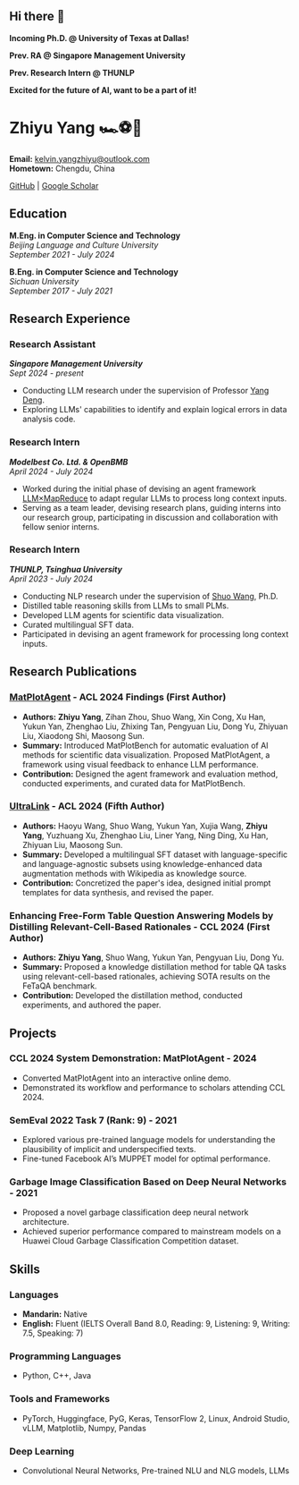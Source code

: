 ## Hi there 👋
**Incoming Ph.D. @ University of Texas at Dallas!** 

**Prev. RA @ Singapore Management University**

**Prev. Research Intern @ THUNLP**

**Excited for the future of AI, want to be a part of it!**

# Zhiyu Yang 🏎️⚽🤖

**Email:** kelvin.yangzhiyu@outlook.com  
**Hometown:** Chengdu, China

[GitHub](https://github.com/KevinCL16) | [Google Scholar](https://scholar.google.com/citations?user=KLbbYf0AAAAJ&hl=en)

## Education

**M.Eng. in Computer Science and Technology**  
*Beijing Language and Culture University*  
*September 2021 - July 2024*  

**B.Eng. in Computer Science and Technology**  
*Sichuan University*  
*September 2017 - July 2021*  

## Research Experience

### Research Assistant
***Singapore Management University***  
*Sept 2024 - present*  
- Conducting LLM research under the supervision of Professor [Yang Deng](https://dengyang17.github.io/).
- Exploring LLMs' capabilities to identify and explain logical errors in data analysis code.

### Research Intern
***Modelbest Co. Ltd. & OpenBMB***  
*April 2024 - July 2024*
- Worked during the initial phase of devising an agent framework [LLM×MapReduce](https://github.com/thunlp/LLMxMapReduce) to adapt regular LLMs to process long
context inputs.
- Serving as a team leader, devising research plans, guiding interns into our research group, participating in discussion and
collaboration with fellow senior interns.

### Research Intern  
***THUNLP, Tsinghua University***  
*April 2023 - July 2024*  
- Conducting NLP research under the supervision of [Shuo Wang](https://scholar.google.com/citations?user=5vm5yAMAAAAJ&hl=en), Ph.D.
- Distilled table reasoning skills from LLMs to small PLMs.
- Developed LLM agents for scientific data visualization.
- Curated multilingual SFT data.
- Participated in devising an agent framework for processing long context inputs.

## Research Publications

### [MatPlotAgent](https://arxiv.org/abs/2402.11453) - ACL 2024 Findings (First Author)
- **Authors:** **Zhiyu Yang**, Zihan Zhou, Shuo Wang, Xin Cong, Xu Han, Yukun Yan, Zhenghao Liu, Zhixing Tan, Pengyuan Liu, Dong Yu, Zhiyuan Liu, Xiaodong Shi, Maosong Sun.
- **Summary:** Introduced MatPlotBench for automatic evaluation of AI methods for scientific data visualization. Proposed MatPlotAgent, a framework using visual feedback to enhance LLM performance.
- **Contribution:** Designed the agent framework and evaluation method, conducted experiments, and curated data for MatPlotBench.

### [UltraLink](https://arxiv.org/abs/2402.04588) - ACL 2024 (Fifth Author)
- **Authors:** Haoyu Wang, Shuo Wang, Yukun Yan, Xujia Wang, **Zhiyu Yang**, Yuzhuang Xu, Zhenghao Liu, Liner Yang, Ning Ding, Xu Han, Zhiyuan Liu, Maosong Sun.
- **Summary:** Developed a multilingual SFT dataset with language-specific and language-agnostic subsets using knowledge-enhanced data augmentation methods with Wikipedia as knowledge source.
- **Contribution:** Concretized the paper's idea, designed initial prompt templates for data synthesis, and revised the paper.

### Enhancing Free-Form Table Question Answering Models by Distilling Relevant-Cell-Based Rationales - CCL 2024 (First Author)
- **Authors:** **Zhiyu Yang**, Shuo Wang, Yukun Yan, Pengyuan Liu, Dong Yu.
- **Summary:** Proposed a knowledge distillation method for table QA tasks using relevant-cell-based rationales, achieving SOTA results on the FeTaQA benchmark.
- **Contribution:** Developed the distillation method, conducted experiments, and authored the paper.

## Projects

### CCL 2024 System Demonstration: MatPlotAgent - 2024
- Converted MatPlotAgent into an interactive online demo.
- Demonstrated its workflow and performance to scholars attending CCL 2024.

### SemEval 2022 Task 7 (Rank: 9) - 2021
- Explored various pre-trained language models for understanding the plausibility of implicit and underspecified texts.
- Fine-tuned Facebook AI’s MUPPET model for optimal performance.

### Garbage Image Classification Based on Deep Neural Networks - 2021
- Proposed a novel garbage classification deep neural network architecture.
- Achieved superior performance compared to mainstream models on a Huawei Cloud Garbage Classification Competition dataset.

## Skills

### Languages
- **Mandarin:** Native
- **English:** Fluent (IELTS Overall Band 8.0, Reading: 9, Listening: 9, Writing: 7.5, Speaking: 7)

### Programming Languages
- Python, C++, Java

### Tools and Frameworks
- PyTorch, Huggingface, PyG, Keras, TensorFlow 2, Linux, Android Studio, vLLM, Matplotlib, Numpy, Pandas

### Deep Learning
- Convolutional Neural Networks, Pre-trained NLU and NLG models, LLMs


<!--
**KevinCL16/KevinCL16** is a ✨ _special_ ✨ repository because its `README.md` (this file) appears on your GitHub profile.

Here are some ideas to get you started:

- 🔭 I’m currently working on ...
- 🌱 I’m currently learning ...
- 👯 I’m looking to collaborate on ...
- 🤔 I’m looking for help with ...
- 💬 Ask me about ...
- 📫 How to reach me: ...
- 😄 Pronouns: ...
- ⚡ Fun fact: ...
-->
